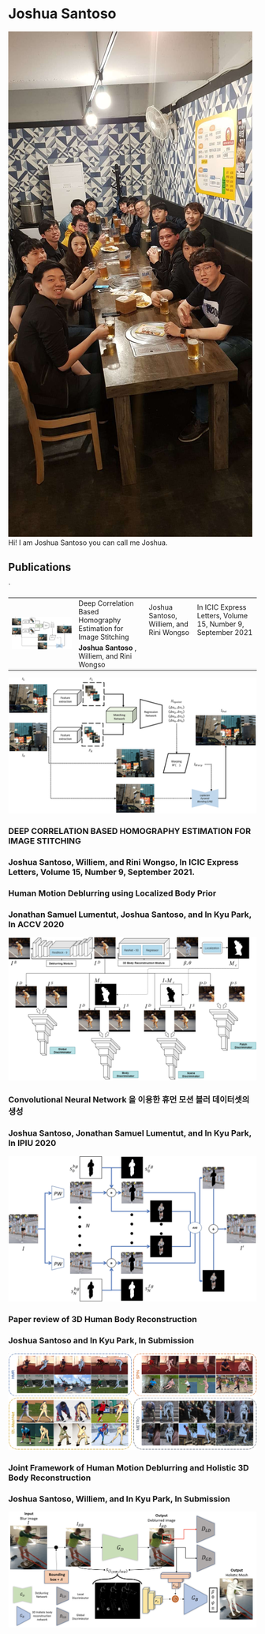 # Joshua Santoso
<img src="assets/PP.JPEG" alt="hi" class="inline"/>
Hi! I am Joshua Santoso you can call me Joshua.

## Publications  
<table border="0">
    <tr>            `                                                                                               
        <td rowspan="3"><img src="assets/2021/Journal/ICIC_EXPRESS_2021.png" alt="hi" class="inline"/></td>
        <td>Deep Correlation Based Homography Estimation for Image Stitching</td>
        <td>Joshua Santoso, Williem, and Rini Wongso</td>
        <td>In ICIC Express Letters, Volume 15, Number 9, September 2021 </td>
    </tr>
    <tr>
        <td> <strong>Joshua Santoso </strong>, Williem, and Rini Wongso</td>
    </tr>
</table>
  
<img src="assets/2021/Journal/ICIC_EXPRESS_2021.png" alt="hi" class="inline"/>

### DEEP CORRELATION BASED HOMOGRAPHY ESTIMATION FOR IMAGE STITCHING
### Joshua Santoso, Williem, and Rini Wongso, In ICIC Express Letters, Volume 15, Number 9, September 2021. 

### Human Motion Deblurring using Localized Body Prior
### Jonathan Samuel Lumentut, Joshua Santoso, and In Kyu Park, In ACCV 2020
<img src="assets/2021/Conferences/ACCV_2020.png" alt="hi" class="inline"/>

### Convolutional Neural Network 을 이용한 휴먼 모션 블러 데이터셋의 생성
### Joshua Santoso, Jonathan Samuel Lumentut, and In Kyu Park, In IPIU 2020
<img src="assets/2021/Conferences/IPIU_2020.png" alt="hi" class="inline"/>

### Paper review of 3D Human Body Reconstruction
### Joshua Santoso and In Kyu Park, In Submission 
<img src="assets/2021/Journal/SUBM_2021.PNG" alt="hi" class="inline"/>

### Joint Framework of Human Motion Deblurring and Holistic 3D Body Reconstruction
### Joshua Santoso, Williem, and In Kyu Park, In Submission 
<img src="assets/2021/Conferences/ICCV_SUBM_2021.png" alt="hi" class="inline"/>

